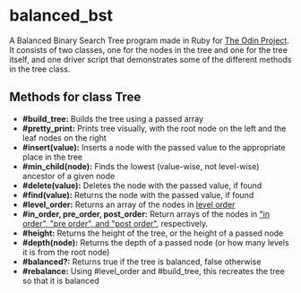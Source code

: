 # balanced_bst

A Balanced Binary Search Tree program made in Ruby for [The Odin Project](https://www.theodinproject.com/courses/ruby-programming/lessons/binary-search-trees). It consists of two classes, one for the nodes in the tree and one for the tree itself, and one driver script that demonstrates some of the different methods in the tree class.

## Methods for class Tree

- **#build_tree:** Builds the tree using a passed array
- **#pretty_print:** Prints tree visually, with the root node on the left and the leaf nodes on the right
- **#insert(value):** Inserts a node with the passed value to the appropriate place in the tree
- **#min_child(node):** Finds the lowest (value-wise, not level-wise) ancestor of a given node
- **#delete(value):** Deletes the node with the passed value, if found
- **#find(value):** Returns the node with the passed value, if found 
- **#level_order:** Returns an array of the nodes in [level order](https://www.geeksforgeeks.org/level-order-tree-traversal/)
- **#in_order, pre_order, post_order:** Return arrays of the nodes in ["in order", "pre order", and "post order"](https://www.geeksforgeeks.org/tree-traversals-inorder-preorder-and-postorder/), respectively.
- **#height:** Returns the height of the tree, or the height of a passed node
- **#depth(node):** Returns the depth of a passed node (or how many levels it is from the root node)
- **#balanced?:** Returns true if the tree is balanced, false otherwise
- **#rebalance:** Using #level_order and #build_tree, this recreates the tree so that it is balanced

